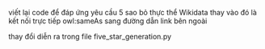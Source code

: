 
viết lại code để đáp ứng yêu cầu 5 sao
bỏ thực thể Wikidata thay vào đó là kết nối trực tiếp owl:sameAs sang đường dẫn link bên ngoài

thay đổi diễn ra trong file five_star_generation.py
